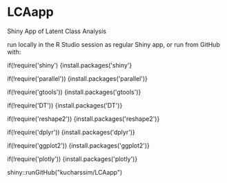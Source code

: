 # LCAapp
Shiny App of Latent Class Analysis

run locally in the R Studio session as regular Shiny app, or run from GitHub with:

if(!require('shiny') {install.packages('shiny'}

if(!require('parallel')) {install.packages('parallel')}

if(!require('gtools')) {install.packages('gtools')}

if(!require('DT')) {install.packages('DT')}

if(!require('reshape2')) {install.packages('reshape2')}

if(!require('dplyr')) {install.packages('dplyr')}

if(!require('ggplot2')) {install.packages('ggplot2')}

if(!require('plotly')) {install.packages('plotly')}

shiny::runGitHub("kucharssim/LCAapp")
